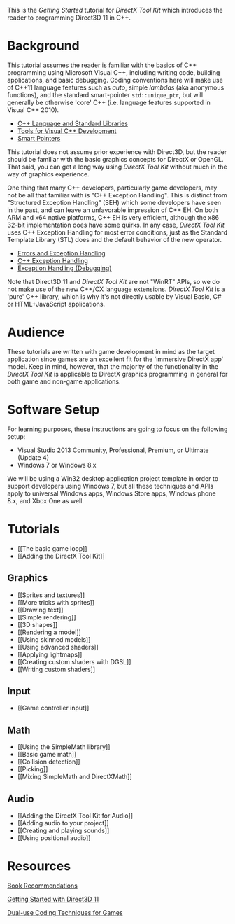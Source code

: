 This is the _Getting Started_ tutorial for _DirectX Tool Kit_ which introduces the reader to programming Direct3D 11 in C++.

# Background
This tutorial assumes the reader is familiar with the basics of C++ programming using Microsoft Visual C++, including writing code, building applications, and basic debugging. Coding conventions here will make use of C++11 language features such as _auto_, simple _lambdas_  (aka anonymous functions), and the standard smart-pointer ``std::unique_ptr``, but will generally be otherwise 'core' C++ (i.e. language features supported in Visual C++ 2010).

* [C++ Language and Standard Libraries](http://msdn.microsoft.com/en-us/library/hh875057.aspx)
* [Tools for Visual C++ Development](http://msdn.microsoft.com/en-us/library/hh967574.aspx)
* [Smart Pointers](http://msdn.microsoft.com/en-us/library/hh279674.aspx)

This tutorial does not assume prior experience with Direct3D, but the reader should be familiar with the basic graphics concepts for DirectX or OpenGL. That said, you can get a long way using _DirectX Tool Kit_ without much in the way of graphics experience.

One thing that many C++ developers, particularly game developers, may not be all that familiar with is "C++ Exception Handling". This is distinct from "Structured Exception Handling" (SEH) which some developers have seen in the past, and can leave an unfavorable impression of C++ EH. On both ARM and x64 native platforms, C++ EH is very efficient, although the x86 32-bit implementation does have some quirks. In any case, _DirectX Tool Kit_ uses C++ Exception Handling for most error conditions, just as the Standard Template Library (STL) does and the default behavior of the new operator.

* [Errors and Exception Handling](http://msdn.microsoft.com/en-us/library/hh279678.aspx)
* [C++ Exception Handling](http://msdn.microsoft.com/en-us/library/4t3saedz.aspx)
* [Exception Handling (Debugging)](http://msdn.microsoft.com/en-us/library/x85tt0dd.aspx)

Note that Direct3D 11 and _DirectX Tool Kit_ are not "WinRT" APIs, so we do not make use of the new C++/CX language extensions. _DirectX Tool Kit_ is a 'pure' C++ library, which is why it's not directly usable by Visual Basic, C# or HTML+JavaScript applications.

# Audience
These tutorials are written with game development in mind as the target application since games are an excellent fit for the 'immersive DirectX app' model. Keep in mind, however, that the majority of the functionality in the _DirectX Tool Kit_ is applicable to DirectX graphics programming in general for both game and non-game applications.

# Software Setup
For learning purposes, these instructions are going to focus on the following setup:

* Visual Studio 2013 Community, Professional, Premium, or Ultimate (Update 4)
* Windows 7 or Windows 8.x

We will be using a Win32 desktop application project template in order to support developers using Windows 7, but all these techniques and APIs apply to universal Windows apps, Windows Store apps, Windows phone 8.x, and Xbox One as well.

# Tutorials

* [[The basic game loop]]
* [[Adding the DirectX Tool Kit]]

## Graphics

* [[Sprites and textures]]
* [[More tricks with sprites]]
* [[Drawing text]]
* [[Simple rendering]]
* [[3D shapes]]
* [[Rendering a model]]
* [[Using skinned models]]
* [[Using advanced shaders]]
* [[Applying lightmaps]]
* [[Creating custom shaders with DGSL]]
* [[Writing custom shaders]]

## Input

* [[Game controller input]]

## Math

* [[Using the SimpleMath library]]
* [[Basic game math]]
* [[Collision detection]]
* [[Picking]]
* [[Mixing SimpleMath and DirectXMath]]

## Audio

* [[Adding the DirectX Tool Kit for Audio]]
* [[Adding audio to your project]]
* [[Creating and playing sounds]]
* [[Using positional audio]]

# Resources

[Book Recommendations](http://blogs.msdn.com/b/chuckw/archive/2014/04/07/book-recommendations.aspx)

[Getting Started with Direct3D 11](http://blogs.msdn.com/b/chuckw/archive/2011/07/11/getting-started-with-direct3d-11.aspx)

[Dual-use Coding Techniques for Games](http://blogs.msdn.com/b/chuckw/archive/2012/09/17/dual-use-coding-techniques-for-games.aspx)
